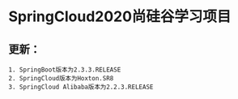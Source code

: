 # SpringCloud2020尚硅谷学习项目
## 更新：
    1. SpringBoot版本为2.3.3.RELEASE
    2. SpringCloud版本为Hoxton.SR8
    3. SpringCloud Alibaba版本为2.2.3.RELEASE
